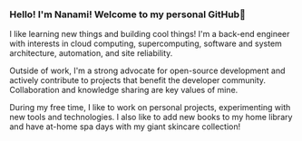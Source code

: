 
### Hello! I'm Nanami! Welcome to my personal GitHub👋

I like learning new things and building cool things!
I'm a back-end engineer with interests in cloud computing, supercomputing, software and system architecture,
automation, and site reliability.

Outside of work, I'm a strong advocate for open-source development and actively contribute to projects that benefit the developer community. 
Collaboration and knowledge sharing are key values of mine. 

During my free time, I like to work on personal projects, experimenting with new tools and technologies.
I also like to add new books to my home library and have at-home spa days with my giant skincare collection!
